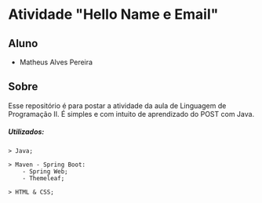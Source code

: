 # Atividade "Hello Name e Email"

## Aluno

- Matheus Alves Pereira

## Sobre

Esse repositório é para postar a atividade da aula de Linguagem de Programação II. É simples e com intuito de aprendizado do POST com Java.

##### Utilizados:
```
> Java;

> Maven - Spring Boot:
    - Spring Web;
    - Themeleaf;
                      
> HTML & CSS;
```